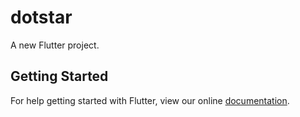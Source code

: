 # dotstar

A new Flutter project.

## Getting Started

For help getting started with Flutter, view our online
[documentation](https://flutter.io/).
